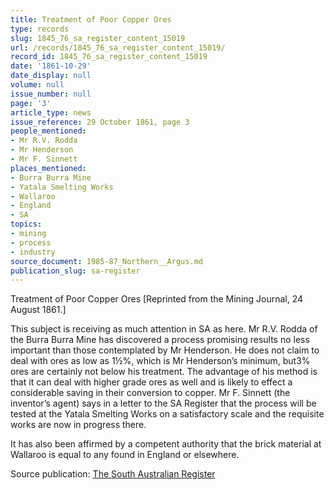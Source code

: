 ```yaml
---
title: Treatment of Poor Copper Ores
type: records
slug: 1845_76_sa_register_content_15019
url: /records/1845_76_sa_register_content_15019/
record_id: 1845_76_sa_register_content_15019
date: '1861-10-29'
date_display: null
volume: null
issue_number: null
page: '3'
article_type: news
issue_reference: 29 October 1861, page 3
people_mentioned:
- Mr R.V. Rodda
- Mr Henderson
- Mr F. Sinnett
places_mentioned:
- Burra Burra Mine
- Yatala Smelting Works
- Wallaroo
- England
- SA
topics:
- mining
- process
- industry
source_document: 1985-87_Northern__Argus.md
publication_slug: sa-register
---
```


Treatment of Poor Copper Ores [Reprinted from the Mining Journal, 24 August 1861.]

This subject is receiving as much attention in SA as here.  Mr R.V. Rodda of the Burra Burra Mine has discovered a process promising results no less important than those contemplated by Mr Henderson.  He does not claim to deal with ores as low as 1½%, which is Mr Henderson’s minimum, but3% ores are certainly not below his treatment.  The advantage of his method is that it can deal with higher grade ores as well and is likely to effect a considerable saving in their conversion to copper.  Mr F. Sinnett (the inventor’s agent) says in a letter to the SA Register that the process will be tested at the Yatala Smelting Works on a satisfactory scale and the requisite works are now in progress there.

It has also been affirmed by a competent authority that the brick material at Wallaroo is equal to any found in England or elsewhere.

Source publication: [The South Australian Register](/publications/sa-register/)
